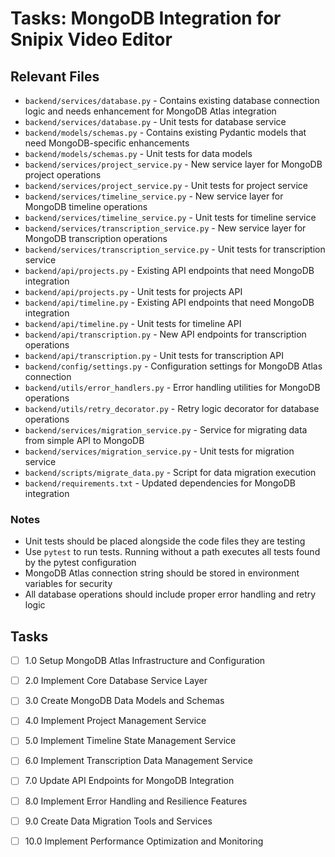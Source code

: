 # Tasks: MongoDB Integration for Snipix Video Editor

## Relevant Files

- `backend/services/database.py` - Contains existing database connection logic and needs enhancement for MongoDB Atlas integration
- `backend/services/database.py` - Unit tests for database service
- `backend/models/schemas.py` - Contains existing Pydantic models that need MongoDB-specific enhancements
- `backend/models/schemas.py` - Unit tests for data models
- `backend/services/project_service.py` - New service layer for MongoDB project operations
- `backend/services/project_service.py` - Unit tests for project service
- `backend/services/timeline_service.py` - New service layer for MongoDB timeline operations
- `backend/services/timeline_service.py` - Unit tests for timeline service
- `backend/services/transcription_service.py` - New service layer for MongoDB transcription operations
- `backend/services/transcription_service.py` - Unit tests for transcription service
- `backend/api/projects.py` - Existing API endpoints that need MongoDB integration
- `backend/api/projects.py` - Unit tests for projects API
- `backend/api/timeline.py` - Existing API endpoints that need MongoDB integration
- `backend/api/timeline.py` - Unit tests for timeline API
- `backend/api/transcription.py` - New API endpoints for transcription operations
- `backend/api/transcription.py` - Unit tests for transcription API
- `backend/config/settings.py` - Configuration settings for MongoDB Atlas connection
- `backend/utils/error_handlers.py` - Error handling utilities for MongoDB operations
- `backend/utils/retry_decorator.py` - Retry logic decorator for database operations
- `backend/services/migration_service.py` - Service for migrating data from simple API to MongoDB
- `backend/services/migration_service.py` - Unit tests for migration service
- `backend/scripts/migrate_data.py` - Script for data migration execution
- `backend/requirements.txt` - Updated dependencies for MongoDB integration

### Notes

- Unit tests should be placed alongside the code files they are testing
- Use `pytest` to run tests. Running without a path executes all tests found by the pytest configuration
- MongoDB Atlas connection string should be stored in environment variables for security
- All database operations should include proper error handling and retry logic

## Tasks

- [ ] 1.0 Setup MongoDB Atlas Infrastructure and Configuration
- [ ] 2.0 Implement Core Database Service Layer
- [ ] 3.0 Create MongoDB Data Models and Schemas
- [ ] 4.0 Implement Project Management Service
- [ ] 5.0 Implement Timeline State Management Service
- [ ] 6.0 Implement Transcription Data Management Service
- [ ] 7.0 Update API Endpoints for MongoDB Integration
- [ ] 8.0 Implement Error Handling and Resilience Features
- [ ] 9.0 Create Data Migration Tools and Services
- [ ] 10.0 Implement Performance Optimization and Monitoring

